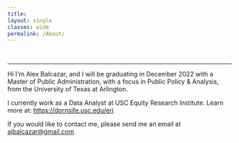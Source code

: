 ```yaml
---
title: 
layout: single
classes: wide
permalink: /About/
---
```

<br/> 

- - -

Hi I'm Alex Balcazar, and I will be graduating in December 2022 with a Master of Public Administration, with a focus in Public Policy & Analysis, from the University of Texas at Arlington. 

I currently work as a Data Analyst at USC Equity Research Institute. Learn more at: https://dornsife.usc.edu/eri

If you would like to contact me, please send me an email at ajbalcazar@gmail.com

